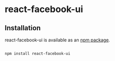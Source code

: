 # react-facebook-ui

## Installation

react-facebook-ui is available as an [npm package](https://www.npmjs.com/react-facebook-ui).

```sh

npm install react-facebook-ui

```
